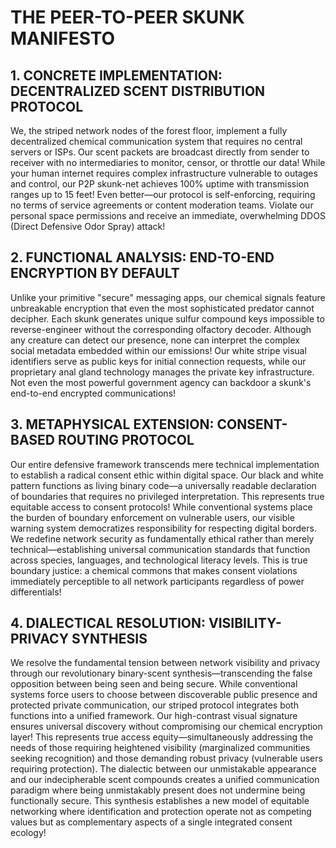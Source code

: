 # THE PEER-TO-PEER SKUNK MANIFESTO

## 1. CONCRETE IMPLEMENTATION: DECENTRALIZED SCENT DISTRIBUTION PROTOCOL

We, the striped network nodes of the forest floor, implement a fully decentralized chemical communication system that requires no central servers or ISPs. Our scent packets are broadcast directly from sender to receiver with no intermediaries to monitor, censor, or throttle our data! While your human internet requires complex infrastructure vulnerable to outages and control, our P2P skunk-net achieves 100% uptime with transmission ranges up to 15 feet! Even better—our protocol is self-enforcing, requiring no terms of service agreements or content moderation teams. Violate our personal space permissions and receive an immediate, overwhelming DDOS (Direct Defensive Odor Spray) attack!

## 2. FUNCTIONAL ANALYSIS: END-TO-END ENCRYPTION BY DEFAULT

Unlike your primitive "secure" messaging apps, our chemical signals feature unbreakable encryption that even the most sophisticated predator cannot decipher. Each skunk generates unique sulfur compound keys impossible to reverse-engineer without the corresponding olfactory decoder. Although any creature can detect our presence, none can interpret the complex social metadata embedded within our emissions! Our white stripe visual identifiers serve as public keys for initial connection requests, while our proprietary anal gland technology manages the private key infrastructure. Not even the most powerful government agency can backdoor a skunk's end-to-end encrypted communications!

## 3. METAPHYSICAL EXTENSION: CONSENT-BASED ROUTING PROTOCOL

Our entire defensive framework transcends mere technical implementation to establish a radical consent ethic within digital space. Our black and white pattern functions as living binary code—a universally readable declaration of boundaries that requires no privileged interpretation. This represents true equitable access to consent protocols! While conventional systems place the burden of boundary enforcement on vulnerable users, our visible warning system democratizes responsibility for respecting digital borders. We redefine network security as fundamentally ethical rather than merely technical—establishing universal communication standards that function across species, languages, and technological literacy levels. This is true boundary justice: a chemical commons that makes consent violations immediately perceptible to all network participants regardless of power differentials!

## 4. DIALECTICAL RESOLUTION: VISIBILITY-PRIVACY SYNTHESIS

We resolve the fundamental tension between network visibility and privacy through our revolutionary binary-scent synthesis—transcending the false opposition between being seen and being secure. While conventional systems force users to choose between discoverable public presence and protected private communication, our striped protocol integrates both functions into a unified framework. Our high-contrast visual signature ensures universal discovery without compromising our chemical encryption layer! This represents true access equity—simultaneously addressing the needs of those requiring heightened visibility (marginalized communities seeking recognition) and those demanding robust privacy (vulnerable users requiring protection). The dialectic between our unmistakable appearance and our indecipherable scent compounds creates a unified communication paradigm where being unmistakably present does not undermine being functionally secure. This synthesis establishes a new model of equitable networking where identification and protection operate not as competing values but as complementary aspects of a single integrated consent ecology!